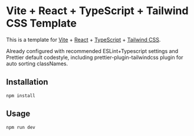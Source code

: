 # Vite + React + TypeScript + Tailwind CSS Template

This is a template for [Vite](https://vitejs.dev/) + [React](https://reactjs.org/) + [TypeScript](https://www.typescriptlang.org/) + [Tailwind CSS](https://tailwindcss.com/).

Already configured with recommended ESLint+Typescript settings and Prettier default codestyle, including prettier-plugin-tailwindcss plugin for auto sorting classNames.


## Installation

` npm install `

## Usage

` npm run dev `